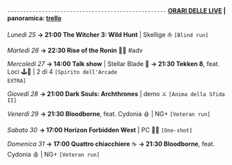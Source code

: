 <code>---------------------------------------------------</code>
<b><u>ORARI DELLE LIVE</u> | panoramica: <a href="https://trello.com/b/iKwdSGf3/sabaku">trello</a></b>

<i>Lunedì 25</i>
<b>→ 21:00 The Witcher 3: Wild Hunt</b> | Skellige ⛵️ <code>[Blind run]</code>

<i>Martedì 26</i>
<b>→ 22:30 Rise of the Ronin</b> 🏯🌊 #adv

<i>Mercoledì 27</i>
<b>→ 14:00 Talk show</b> | Stellar Blade 🌟
<b>→ 21:30 Tekken 8</b>, feat. Loci 🕹️👊 | 2 di 4 <code>[Spirito dell'Arcade EXTRA]</code>

<i>Giovedì 28</i>
<b>→ 21:00 Dark Souls: Archthrones</b> | demo ⚔️ <code>[Anima della Sfida II]</code> 

<i>Venerdì 29</i>
<b>→ 21:30 Bloodborne</b>, feat. Cydonia 🩸 | NG+ <code>[Veteran run]</code>

<i>Sabato 30</i>
<b>→ 17:00 Horizon Forbidden West</b> | PC 🍃🏹 <code>[One-shot]</code>

<i>Domenica 31</i>
<b>→ 17:00 Quattro chiacchiere</b> ☕️
<b>→ 21:30 Bloodborne</b>, feat. Cydonia 🩸 | NG+ <code>[Veteran run]</code>
